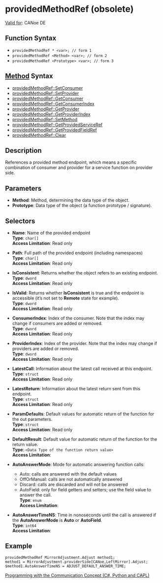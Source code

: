 # providedMethodRef (obsolete)

[Valid for](../../../Shared/FeatureAvailability.md):  CANoe DE

## Function Syntax

- `providedMethodRef * <var>; // form 1`
- `providedMethodRef <Method> <var>; // form 2`
- `providedMethodRef <Prototype> <var>; // form 3`

## [Method](../../../Shared/CAPL/General/ClassesAndObjects.md) Syntax

- [providedMethodRef::SetConsumer](../Methods/CAPLfunctionSetConsumer.md)
- [providedMethodRef::SetProvider](../Methods/CAPLfunctionSetProvider.md)
- [providedMethodRef::GetConsumer](../Methods/CAPLfunctionGetConsumer.md)
- [providedMethodRef::GetConsumerIndex](../Methods/CAPLfunctionGetConsumerIndex.md)
- [providedMethodRef::GetProvider](../Methods/CAPLfunctionGetProvider.md)
- [providedMethodRef::GetProviderIndex](../Methods/CAPLfunctionGetProviderIndex.md)
- [providedMethodRef::SetMethod](../Methods/CAPLfunctionSetMethod.md)
- [providedMethodRef::GetProvidedServiceRef](../Methods/CAPLfunctionGetProvidedServiceRef.md)
- [providedMethodRef::GetProvidedFieldRef](../Methods/CAPLfunctionGetProvidedFieldRef.md)
- [providedMethodRef::Clear](../Methods/CAPLfunctionClear.md)

## Description

References a provided method endpoint, which means a specific combination of consumer and provider for a service function on provider side.

## Parameters

- **Method**: Method, determining the data type of the object.
- **Prototype**: Data type of the object (a function prototype / signature).

## Selectors

- **Name**: Name of the provided endpoint  
  **Type**: `char[]`  
  **Access Limitation**: Read only

- **Path**: Full path of the provided endpoint (including namespaces)  
  **Type**: `char[]`  
  **Access Limitation**: Read only

- **IsConsistent**: Returns whether the object refers to an existing endpoint.  
  **Type**: `dword`  
  **Access Limitation**: Read only

- **IsValid**: Returns whether **IsConsistent** is true and the endpoint is accessible (it’s not set to **Remote** state for example).  
  **Type**: `dword`  
  **Access Limitation**: Read only

- **ConsumerIndex**: Index of the consumer. Note that the index may change if consumers are added or removed.  
  **Type**: `dword`  
  **Access Limitation**: Read only

- **ProviderIndex**: Index of the provider. Note that the index may change if providers are added or removed.  
  **Type**: `dword`  
  **Access Limitation**: Read only

- **LatestCall**: Information about the latest call received at this endpoint.  
  **Type**: `struct`  
  **Access Limitation**: Read only

- **LatestReturn**: Information about the latest return sent from this endpoint.  
  **Type**: `struct`  
  **Access Limitation**: Read only

- **ParamDefaults**: Default values for automatic return of the function for the out parameters.  
  **Type**: `struct`  
  **Access Limitation**: Read only

- **DefaultResult**: Default value for automatic return of the function for the return value.  
  **Type**: `<Data Type of the function return value>`  
  **Access Limitation**:

- **AutoAnswerMode**: Mode for automatic answering function calls:
  - Auto: calls are answered with the default values
  - OffOrManual: calls are not automatically answered
  - Discard: calls are discarded and will not be answered
  - AutoField: only for field getters and setters; use the field value to answer the call.  
  **Type**: `enum`  
  **Access Limitation**:

- **AutoAnswerTimeNS**: Time in nonoseconds until the call is answered if the **AutoAnswerMode** is **Auto** or **AutoField**.  
  **Type**: `int64`  
  **Access Limitation**:

## Example

```plaintext
providedMethodRef MirrorAdjustment.Adjust method1;
method1 = MirrorAdjustment.providerSide[CANoe,LeftMirror].Adjust;
$method1.AutoAnswerTimeNS = ADJUST_DEFAULT_ANSWER_TIME;
```

[Programming with the Communication Concept (C#, Python and CAPL)](../../../CANoeCANalyzer/CommunicationConcept/Programming/CCP.md)
